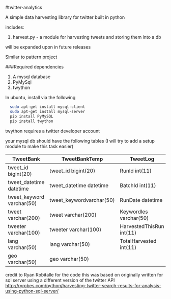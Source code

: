 #twitter-analytics

A simple data harvesting library for twitter built in python

includes:

1. harvest.py - a module for harvesting tweets and storing them into a db

will be expanded upon in future releases

Similar to pattern project

###Required dependencies

1. A mysql database
2. PyMySql
3. twython

In ubuntu, install via the following

``` bash
  sudo apt-get install mysql-client
  sudo apt-get install mysql-server
  pip install PyMySQL
  pip install twython
```

twython requires a twitter developer account

your mysql db should have the following tables (I will try to add a setup module
to make this task easier)

TweetBank                |TweetBankTemp           |TweetLog
-------------------------|------------------------|--------
tweet_id bigint(20)      |tweet_id bigint(20)     |RunId int(11)
tweet_datetime datetime  |tweet_datetime datetime |BatchId int(11)
tweet_keyword varchar(50)|tweet_keywordvarchar(50)|RunDate datetime
tweet varchar(200)       |tweet varchar(200)      |Keywordles varchar(50)
tweeter varchar(100)     |tweeter varchar(100)    |HarvestedThisRun int(11)
lang varchar(50)         |lang varchar(50)        |TotalHarvested int(11)
geo varchar(50)          |geo varchar(50)         |

credit to Ryan Robitalle for the code this was based on 
originally written for sql server using a different version of the twitter API
http://ryrobes.com/python/harvesting-twitter-search-results-for-analysis-using-python-sql-server/
